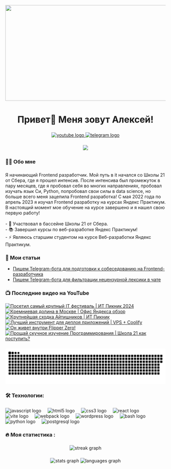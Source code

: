 <br clear="both">

<div align="center">
  <img height="300" width="600" src="https://user-images.githubusercontent.com/74038190/225813708-98b745f2-7d22-48cf-9150-083f1b00d6c9.gif"  />
</div>

###

<h1 align="center">Привет👋 Меня зовут Алексей!</h1>

###

<div align="center">
  <a href="https://www.youtube.com/@tehno.maniak" target="_blank">
    <img src="https://img.shields.io/static/v1?message=Youtube&logo=youtube&label=&color=FF0000&logoColor=white&labelColor=&style=for-the-badge" height="25" alt="youtube logo"  />
  </a>
  <a href="https://t.me/tehnomaniak07" target="_blank">
    <img src="https://img.shields.io/static/v1?message=Telegram&logo=telegram&label=&color=2CA5E0&logoColor=white&labelColor=&style=for-the-badge" height="25" alt="telegram logo"  />
  </a>
</div>

###

<div align="center">
  <img src="https://visitor-badge.laobi.icu/badge?page_id=filimonovalexey.filimonovalexey&"  />
</div>

###

<h3 align="left">👩‍💻  Обо мне</h3>

###

<p align="left">Я начинающий Frontend разработчик. Мой путь в it начался со Школы 21 от Сбера, где я прошел интенсив. После интенсива был промежуток в пару месяцев, где я пробовал себя во многих направлениях, пробовал изучать язык Си, Python, попробовал свои силы в data science, но больше всего меня зацепила Frontend разработка! С мая 2022 года по апрель 2023 я изучал Frontend разработку на курсах Яндекс Практикум. В настоящий момент мое обучение на курсе завершено и я нашел свою первую работу!<br><br>- 🔭 Участвовал в бассейне Школы 21 от Сбера.<br>- 📚 Завершил курсы по веб-разработке Яндекс Практикум!<br>- ⚡ Являюсь старшим студентом на курсе Веб-разработки Яндекс Практикум.</p>

###
<h3 align="left">📕 Мои статьи</h3>

- [Пишем Telegram-бота для подготовки к собеседованию на Frontend-разработчика](https://proglib.io/p/pishem-telegram-bota-dlya-podgotovki-k-sobesedovaniyu-na-frontend-razrabotchika-2024-05-29)
- [Пишем Telegram-бота для фильтрации нецензурной лексики в чате](https://proglib.io/p/pishem-telegram-bota-dlya-filtracii-necenzurnoy-leksiki-v-chate-2024-07-15)

###

<h3 align="left">📺 Последние видео на YouTube</h3>

<!-- BEGIN YOUTUBE-CARDS -->
[![Посетил самый крупный IT фестиваль | ИТ Пикник 2024](https://ytcards.demolab.com/?id=elaZ2rn9HQQ&title=%D0%9F%D0%BE%D1%81%D0%B5%D1%82%D0%B8%D0%BB+%D1%81%D0%B0%D0%BC%D1%8B%D0%B9+%D0%BA%D1%80%D1%83%D0%BF%D0%BD%D1%8B%D0%B9+IT+%D1%84%D0%B5%D1%81%D1%82%D0%B8%D0%B2%D0%B0%D0%BB%D1%8C+%7C+%D0%98%D0%A2+%D0%9F%D0%B8%D0%BA%D0%BD%D0%B8%D0%BA+2024&lang=en&timestamp=1724576709&background_color=%230d1117&title_color=%23ffffff&stats_color=%23dedede&max_title_lines=1&width=250&border_radius=5 "Посетил самый крупный IT фестиваль | ИТ Пикник 2024")](https://www.youtube.com/watch?v=elaZ2rn9HQQ)
[![Кремниевая долина в Москве | Офис Яндекса обзор](https://ytcards.demolab.com/?id=1emacaiQM9Y&title=%D0%9A%D1%80%D0%B5%D0%BC%D0%BD%D0%B8%D0%B5%D0%B2%D0%B0%D1%8F+%D0%B4%D0%BE%D0%BB%D0%B8%D0%BD%D0%B0+%D0%B2+%D0%9C%D0%BE%D1%81%D0%BA%D0%B2%D0%B5+%7C+%D0%9E%D1%84%D0%B8%D1%81+%D0%AF%D0%BD%D0%B4%D0%B5%D0%BA%D1%81%D0%B0+%D0%BE%D0%B1%D0%B7%D0%BE%D1%80&lang=en&timestamp=1724343206&background_color=%230d1117&title_color=%23ffffff&stats_color=%23dedede&max_title_lines=1&width=250&border_radius=5 "Кремниевая долина в Москве | Офис Яндекса обзор")](https://www.youtube.com/watch?v=1emacaiQM9Y)
[![Крупнейшая сходка Айтишников | ИТ Пикник](https://ytcards.demolab.com/?id=udFzMRRyG-o&title=%D0%9A%D1%80%D1%83%D0%BF%D0%BD%D0%B5%D0%B9%D1%88%D0%B0%D1%8F+%D1%81%D1%85%D0%BE%D0%B4%D0%BA%D0%B0+%D0%90%D0%B9%D1%82%D0%B8%D1%88%D0%BD%D0%B8%D0%BA%D0%BE%D0%B2+%7C+%D0%98%D0%A2+%D0%9F%D0%B8%D0%BA%D0%BD%D0%B8%D0%BA&lang=en&timestamp=1723971645&background_color=%230d1117&title_color=%23ffffff&stats_color=%23dedede&max_title_lines=1&width=250&border_radius=5 "Крупнейшая сходка Айтишников | ИТ Пикник")](https://www.youtube.com/watch?v=udFzMRRyG-o)
[![Лучший инструмент для деплоя приложений | VPS + Coolify](https://ytcards.demolab.com/?id=uQXVVBSkrgc&title=%D0%9B%D1%83%D1%87%D1%88%D0%B8%D0%B9+%D0%B8%D0%BD%D1%81%D1%82%D1%80%D1%83%D0%BC%D0%B5%D0%BD%D1%82+%D0%B4%D0%BB%D1%8F+%D0%B4%D0%B5%D0%BF%D0%BB%D0%BE%D1%8F+%D0%BF%D1%80%D0%B8%D0%BB%D0%BE%D0%B6%D0%B5%D0%BD%D0%B8%D0%B9+%7C+VPS+%2B+Coolify&lang=en&timestamp=1723389995&background_color=%230d1117&title_color=%23ffffff&stats_color=%23dedede&max_title_lines=1&width=250&border_radius=5 "Лучший инструмент для деплоя приложений | VPS + Coolify")](https://www.youtube.com/watch?v=uQXVVBSkrgc)
[![Он живет внутри Flipper Zero!](https://ytcards.demolab.com/?id=lE1Qf0tdvDw&title=%D0%9E%D0%BD+%D0%B6%D0%B8%D0%B2%D0%B5%D1%82+%D0%B2%D0%BD%D1%83%D1%82%D1%80%D0%B8+Flipper+Zero%21&lang=en&timestamp=1722947563&background_color=%230d1117&title_color=%23ffffff&stats_color=%23dedede&max_title_lines=1&width=250&border_radius=5 "Он живет внутри Flipper Zero!")](https://www.youtube.com/watch?v=lE1Qf0tdvDw)
[![Прощай скучное изучение Программирования | Школа 21 как поступить?](https://ytcards.demolab.com/?id=h2JYipYuu-M&title=%D0%9F%D1%80%D0%BE%D1%89%D0%B0%D0%B9+%D1%81%D0%BA%D1%83%D1%87%D0%BD%D0%BE%D0%B5+%D0%B8%D0%B7%D1%83%D1%87%D0%B5%D0%BD%D0%B8%D0%B5+%D0%9F%D1%80%D0%BE%D0%B3%D1%80%D0%B0%D0%BC%D0%BC%D0%B8%D1%80%D0%BE%D0%B2%D0%B0%D0%BD%D0%B8%D1%8F+%7C+%D0%A8%D0%BA%D0%BE%D0%BB%D0%B0+21+%D0%BA%D0%B0%D0%BA+%D0%BF%D0%BE%D1%81%D1%82%D1%83%D0%BF%D0%B8%D1%82%D1%8C%3F&lang=en&timestamp=1722756627&background_color=%230d1117&title_color=%23ffffff&stats_color=%23dedede&max_title_lines=1&width=250&border_radius=5 "Прощай скучное изучение Программирования | Школа 21 как поступить?")](https://www.youtube.com/watch?v=h2JYipYuu-M)
<!-- END YOUTUBE-CARDS -->

###

<p align="center">
 <img width="600" src="assets/github-snake.svg" alt="snake"/>
</p>

###

<h3 align="left">🛠 Технологии:</h3>

###

<div align="left">
  <img src="https://cdn.jsdelivr.net/gh/devicons/devicon/icons/javascript/javascript-original.svg" height="40" alt="javascript logo"  />
  <img width="12" />
  <img src="https://cdn.jsdelivr.net/gh/devicons/devicon/icons/html5/html5-original.svg" height="40" alt="html5 logo"  />
  <img width="12" />
  <img src="https://cdn.jsdelivr.net/gh/devicons/devicon/icons/css3/css3-original.svg" height="40" alt="css3 logo"  />
  <img width="12" />
  <img src="https://cdn.jsdelivr.net/gh/devicons/devicon/icons/react/react-original.svg" height="40" alt="react logo"  />
  <img width="12" />
  <img src="https://skillicons.dev/icons?i=vite" height="40" alt="vite logo"  />
  <img width="12" />
  <img src="https://cdn.simpleicons.org/webpack/8DD6F9" height="40" alt="webpack logo"  />
  <img width="12" />
  <img src="https://skillicons.dev/icons?i=wordpress" height="40" alt="wordpress logo"  />
  <img width="12" />
  <img src="https://cdn.simpleicons.org/gnubash/4EAA25" height="40" alt="bash logo"  />
  <img width="12" />
  <img src="https://skillicons.dev/icons?i=py" height="40" alt="python logo"  />
  <img width="12" />
  <img src="https://skillicons.dev/icons?i=postgres" height="40" alt="postgresql logo"  />
</div>

###

<h3 align="left">🔥   Моя статистика :</h3>

###

<div align="center">
  <img src="https://streak-stats.demolab.com?user=filimonovalexey&locale=en&mode=daily&theme=dark&hide_border=false&border_radius=5&order=3" height="220" alt="streak graph"  />
</div>

###

<div align="center">
  <img src="https://github-readme-stats.vercel.app/api?username=filimonovalexey&hide_title=false&hide_rank=false&show_icons=true&include_all_commits=true&count_private=true&disable_animations=false&theme=dracula&locale=en&hide_border=false&order=1" height="150" alt="stats graph"  />
  <img src="https://github-readme-stats.vercel.app/api/top-langs?username=filimonovalexey&locale=en&hide_title=false&layout=compact&card_width=320&langs_count=5&theme=dracula&hide_border=false&order=2" height="150" alt="languages graph"  />
</div>

###